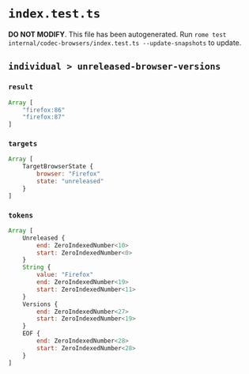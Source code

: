 # `index.test.ts`

**DO NOT MODIFY**. This file has been autogenerated. Run `rome test internal/codec-browsers/index.test.ts --update-snapshots` to update.

## `individual > unreleased-browser-versions`

### `result`

```javascript
Array [
	"firefox:86"
	"firefox:87"
]
```

### `targets`

```javascript
Array [
	TargetBrowserState {
		browser: "Firefox"
		state: "unreleased"
	}
]
```

### `tokens`

```javascript
Array [
	Unreleased {
		end: ZeroIndexedNumber<10>
		start: ZeroIndexedNumber<0>
	}
	String {
		value: "Firefox"
		end: ZeroIndexedNumber<19>
		start: ZeroIndexedNumber<11>
	}
	Versions {
		end: ZeroIndexedNumber<27>
		start: ZeroIndexedNumber<19>
	}
	EOF {
		end: ZeroIndexedNumber<28>
		start: ZeroIndexedNumber<28>
	}
]
```
